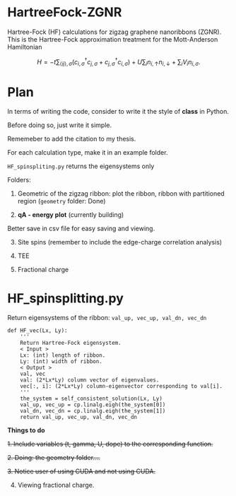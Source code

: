 # HartreeFock-ZGNR
Hartree-Fock (HF) calculations for zigzag graphene nanoribbons (ZGNR). This is the Hartree-Fock approximation treatment for the Mott-Anderson Hamiltonian 

$$
H = -t \sum_{\left< ij \right>, \sigma} 
\left( c^\dagger_{i, \sigma} c_{j, \sigma} + c^\dagger_{j, \sigma} c_{i, \sigma}   \right) +
U \sum_{i} n_{i, \uparrow} n_{i, \downarrow} +
\sum_{i} V_i n_{i, \sigma}.
$$



# Plan 

In terms of writing the code, consider to write it the style of **class** in Python.

Before doing so, just write it simple.

<!-- Rename it? HartreeFock_ZGNR. -->


Rememeber to add the citation to my thesis.


For each calculation type, make it in an example folder.


`HF_spinspliting.py` returns the eigensystems only

Folders:
1. Geometric of the zigzag ribbon: plot the ribbon, ribbon with partitioned region (`geometry` folder: Done)

2. **qA - energy plot** (currently building)

Better save in csv file for easy saving and viewing.

3. Site spins (remember to include the edge-charge correlation analysis)

4. TEE 

5. Fractional charge

# HF_spinsplitting.py

Return eigensystems of the ribbon: `val_up, vec_up, val_dn, vec_dn`

```
def HF_vec(Lx, Ly):
    '''
    Return Hartree-Fock eigensystem.
    < Input >
    Lx: (int) length of ribbon.
    Ly: (int) width of ribbon.
    < Output >
    val, vec
    val: (2*Lx*Ly) column vector of eigenvalues.
    vec[:, i]: (2*Lx*Ly) column-eigenvector corresponding to val[i].
    '''
    the_system = self_consistent_solution(Lx, Ly)
    val_up, vec_up = cp.linalg.eigh(the_system[0])
    val_dn, vec_dn = cp.linalg.eigh(the_system[1])
    return val_up, vec_up, val_dn, vec_dn
```

**Things to do** 

~~1. Include variables (t, gamma, U, dope) to the corresponding function.~~

~~2. Doing: the geometry folder....~~

~~3. Notice user of using CUDA and not using CUDA.~~

4. Viewing fractional charge.




